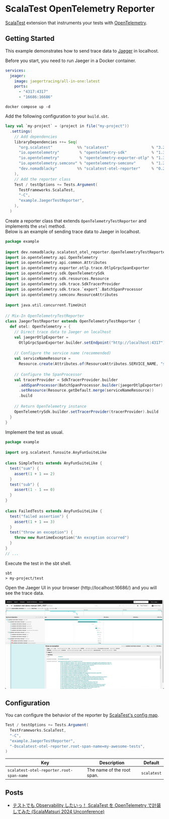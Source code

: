 # ScalaTest OpenTelemetry Reporter

[ScalaTest](https://www.scalatest.org/) extension that instruments your tests with [OpenTelemetry](https://opentelemetry.io/).

## Getting Started

This example demonstrates how to send trace data to [Jaeger](https://www.jaegertracing.io/) in localhost.

Before you start, you need to run Jaeger in a Docker container.

```yaml
services:
  jeager:
    image: jaegertracing/all-in-one:latest
    ports:
      - "4317:4317"
      - "16686:16686"
```

```shell
docker compose up -d
```

Add the following configuration to your `build.sbt`.

```scala
lazy val `my-project` = (project in file("my-project"))
  .settings(
    // Add dependencies
    libraryDependencies ++= Seq(
      "org.scalatest"           %% "scalatest"                   % "3.2.18"       % Test,
      "io.opentelemetry"         % "opentelemetry-sdk"           % "1.38.0"       % Test,
      "io.opentelemetry"         % "opentelemetry-exporter-otlp" % "1.38.0"       % Test,
      "io.opentelemetry.semconv" % "opentelemetry-semconv"       % "1.21.0-alpha" % Test,
      "dev.nomadblacky"         %% "scalatest-otel-reporter"     % "0.2.0-alpha"  % Test,
    ),
    // Add the reporter class
    Test / testOptions += Tests.Argument(
      TestFrameworks.ScalaTest,
      "-C",
      "example.JaegerTestReporter",
    ),
  )
```

Create a reporter class that extends `OpenTelemetryTestReporter` and implements the `otel` method.  
Below is an example of sending trace data to Jaeger in localhost.

```scala
package example

import dev.nomadblacky.scalatest_otel_reporter.OpenTelemetryTestReporter
import io.opentelemetry.api.OpenTelemetry
import io.opentelemetry.api.common.Attributes
import io.opentelemetry.exporter.otlp.trace.OtlpGrpcSpanExporter
import io.opentelemetry.sdk.OpenTelemetrySdk
import io.opentelemetry.sdk.resources.Resource
import io.opentelemetry.sdk.trace.SdkTracerProvider
import io.opentelemetry.sdk.trace.`export`.BatchSpanProcessor
import io.opentelemetry.semconv.ResourceAttributes

import java.util.concurrent.TimeUnit

// Mix-In OpenTelemetryTestReporter
class JaegerTestReporter extends OpenTelemetryTestReporter {
  def otel: OpenTelemetry = {
    // Direct trace data to Jaeger on localhost
    val jaegerOtlpExporter =
      OtlpGrpcSpanExporter.builder.setEndpoint("http://localhost:4317").setTimeout(30, TimeUnit.SECONDS).build

    // Configure the service name (recommended)
    val serviceNameResource =
      Resource.create(Attributes.of(ResourceAttributes.SERVICE_NAME, "scalatest-otel-demo-manual"))

    // Configure the SpanProcessor
    val tracerProvider = SdkTracerProvider.builder
      .addSpanProcessor(BatchSpanProcessor.builder(jaegerOtlpExporter).build)
      .setResource(Resource.getDefault.merge(serviceNameResource))
      .build

    // Return OpenTelemetry instance
    OpenTelemetrySdk.builder.setTracerProvider(tracerProvider).build
  }
}
```

Implement the test as usual.

```scala
package example

import org.scalatest.funsuite.AnyFunSuiteLike

class SimpleTests extends AnyFunSuiteLike {
  test("sum") {
    assert(1 + 1 == 2)
  }
  test("sub") {
    assert(1 - 1 == 0)
  }
}

class FailedTests extends AnyFunSuiteLike {
  test("failed assertion") {
    assert(1 + 1 == 3)
  }
  test("throw an exception") {
    throw new RuntimeException("An exception occurred")
  }
}
// ...
```

Execute the test in the sbt shell.

```shell
sbt
> my-project/test
```

Open the Jaeger UI in your browser (http://localhost:16686/) and you will see the trace data.


![img.png](jaeger-trace.png)

## Configuration

You can configure the behavior of the reporter by [ScalaTest's config map](https://www.scalatest.org/user_guide/using_the_runner).

```scala
Test / testOptions += Tests.Argument(
  TestFrameworks.ScalaTest,
  "-C",
  "example.JaegerTestReporter",
  "-Dscalatest-otel-reporter.root-span-name=my-awesome-tests",
)
```

| Key                                      | Description                | Default     |
|------------------------------------------|----------------------------|-------------|
| `scalatest-otel-reporter.root-span-name` | The name of the root span. | `scalatest` |

## Posts

- [テストでも Observability したいっ！ ScalaTest を OpenTelemetry で計装してみた (ScalaMatsuri 2024 Unconference)](https://cobalt-lupin-e48.notion.site/Observability-ScalaTest-OpenTelemetry-b2d3e69d75f146b1a26fe9199d51e3e9)
